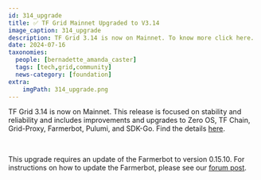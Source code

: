 ```yaml
---
id: 314_upgrade
title: ✅ TF Grid Mainnet Upgraded to V3.14
image_caption: 314_upgrade
description: TF Grid 3.14 is now on Mainnet. To know more click here. 
date: 2024-07-16
taxonomies:
  people: [bernadette_amanda_caster]
  tags: [tech,grid,community]
  news-category: [foundation]
extra:
    imgPath: 314_upgrade.png
---
```


TF Grid 3.14 is now on Mainnet. This release is focused on stability and reliability and includes improvements and upgrades to Zero OS, TF Chain, Grid-Proxy, Farmerbot, Pulumi, and SDK-Go. Find the details [here](https://forum.threefold.io/t/gep-tf-grid-mainnet-release-3-14/4372).

<br/>

This upgrade requires an update of the Farmerbot to version 0.15.10. For instructions on how to update the Farmerbot, please see our [forum post](https://forum.threefold.io/t/farmerbot-update-required-for-grid-3-14/4388).

